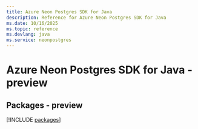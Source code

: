```yaml
---
title: Azure Neon Postgres SDK for Java
description: Reference for Azure Neon Postgres SDK for Java
ms.date: 10/16/2025
ms.topic: reference
ms.devlang: java
ms.service: neonpostgres
---
```

# Azure Neon Postgres SDK for Java - preview
## Packages - preview
[!INCLUDE [packages](neon-postgres-index.md)]